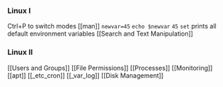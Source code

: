 ### Linux I
Ctrl+P to switch modes
[[man]]
`newvar=45`
`echo $newvar`
`45`
`set` prints all default environment variables
[[Search and Text Manipulation]]

### Linux II
[[Users and Groups]]
[[File Permissions]]
[[Processes]]
[[Monitoring]]
[[apt]]
[[_etc_cron]]
[[_var_log]]
[[Disk Management]]
